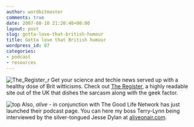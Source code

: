```yaml
---
author: wordbitmaster
comments: true
date: 2007-08-10 21:20:48+00:00
layout: post
slug: gotta-love-that-british-humour
title: Gotta love that British humour
wordpress_id: 87
categories:
- podcast
- resources
---
```


![The_Register_r](http://wordbit.freehostia.com/wp-content/uploads/2007/08/The_Register_r.png) Get your science and techie news served up with a healthy dose of Brit witticisms. Check out [The Register](http://www.theregister.com/), a highly readable site out of the UK that dishes the sarcasm along with the geek factor.

![top](http://wordbit.freehostia.com/wp-content/uploads/2007/08/top.jpg) Also, _alive_ - in conjunction with The Good Life Network has just launched their podcast page. You can here my boss Terry-Lynn being interviewed by the silver-tongued Jesse Dylan at [aliveonair.com](http://aliveonair.com/). 
